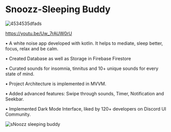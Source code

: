 #                           Snoozz-Sleeping Buddy



![4534535dfads](https://github.com/th3kumar/Snoozz-Sleeping-Buddy/assets/72141924/12d037c2-0068-4bbf-aa1d-8cd62f1dc71e)


https://youtu.be/Uw_7rAUW0rU




•	A white noise app developed with kotlin. It helps to mediate, sleep better, focus, relax and be calm.


•	Created Database as well as Storage in Firebase Firestore

•	Curated sounds for insomnia, tinnitus and 10+ unique sounds for every state of mind.

•	 Project Architecture is implemented in MVVM.

•	Added advanced features: Swipe through sounds, Timer, Notification and Seekbar.

•	Implemented Dark Mode Interface, liked by 120+ developers on Discord UI Community.





![sNoozz sleeping buddy](https://user-images.githubusercontent.com/72141924/183751573-301b8bb0-27a2-4183-9452-96bcef00eb51.gif)

